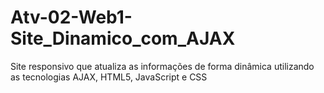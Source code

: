 # Atv-02-Web1-Site_Dinamico_com_AJAX
Site responsivo que atualiza as informações de forma dinâmica utilizando as tecnologias AJAX, HTML5, JavaScript e CSS
